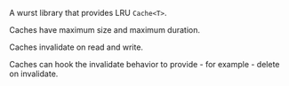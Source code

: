 A wurst library that provides  LRU `Cache<T>`.

Caches have maximum size and maximum duration.

Caches invalidate on read and write.

Caches can hook the invalidate behavior to provide - for example - delete on invalidate.
